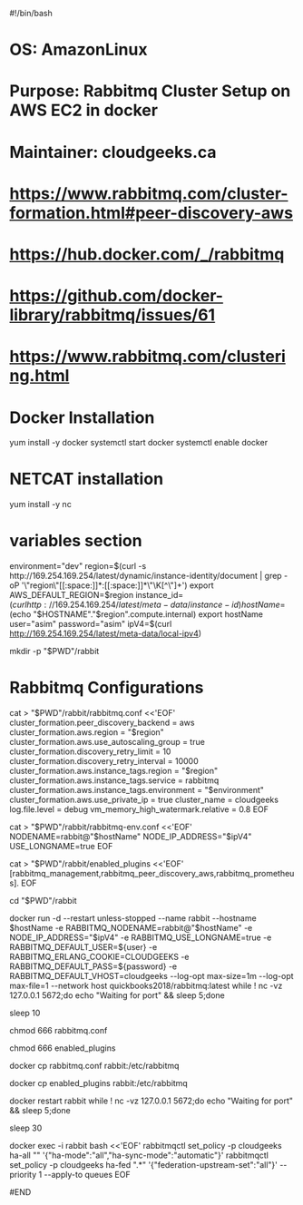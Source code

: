 #!/bin/bash
# OS: AmazonLinux
# Purpose: Rabbitmq Cluster Setup on AWS EC2 in docker
# Maintainer: cloudgeeks.ca
# https://www.rabbitmq.com/cluster-formation.html#peer-discovery-aws
# https://hub.docker.com/_/rabbitmq
# https://github.com/docker-library/rabbitmq/issues/61
# https://www.rabbitmq.com/clustering.html

# Docker Installation
yum install -y docker
systemctl start docker
systemctl enable docker

# NETCAT installation
yum install -y nc


# variables section
environment="dev"
region=$(curl -s http://169.254.169.254/latest/dynamic/instance-identity/document | grep -oP '\"region\"[[:space:]]*:[[:space:]]*\"\K[^\"]+')
export AWS_DEFAULT_REGION=$region
instance_id=$(curl http://169.254.169.254/latest/meta-data/instance-id)
hostName=$(echo "$HOSTNAME"."$region".compute.internal)
export hostName
user="asim"
password="asim"
ipV4=$(curl http://169.254.169.254/latest/meta-data/local-ipv4)


mkdir -p "$PWD"/rabbit

# Rabbitmq Configurations
cat  > "$PWD"/rabbit/rabbitmq.conf <<'EOF'
cluster_formation.peer_discovery_backend = aws
cluster_formation.aws.region = "$region"
cluster_formation.aws.use_autoscaling_group = true
cluster_formation.discovery_retry_limit = 10
cluster_formation.discovery_retry_interval = 10000
cluster_formation.aws.instance_tags.region = "$region"
cluster_formation.aws.instance_tags.service = rabbitmq
cluster_formation.aws.instance_tags.environment = "$environment"
cluster_formation.aws.use_private_ip = true
cluster_name = cloudgeeks
log.file.level = debug
vm_memory_high_watermark.relative = 0.8
EOF

cat > "$PWD"/rabbit/rabbitmq-env.conf <<'EOF'
NODENAME=rabbit@"$hostName"
NODE_IP_ADDRESS="$ipV4"
USE_LONGNAME=true
EOF

cat > "$PWD"/rabbit/enabled_plugins <<'EOF'
[rabbitmq_management,rabbitmq_peer_discovery_aws,rabbitmq_prometheus].
EOF


cd "$PWD"/rabbit


docker run -d --restart unless-stopped --name rabbit --hostname $hostName -e RABBITMQ_NODENAME=rabbit@"$hostName" -e NODE_IP_ADDRESS="$ipV4" -e RABBITMQ_USE_LONGNAME=true -e RABBITMQ_DEFAULT_USER=${user} -e RABBITMQ_ERLANG_COOKIE=CLOUDGEEKS -e RABBITMQ_DEFAULT_PASS=${password} -e RABBITMQ_DEFAULT_VHOST=cloudgeeks --log-opt max-size=1m --log-opt max-file=1 --network host quickbooks2018/rabbitmq:latest
while ! nc -vz 127.0.0.1 5672;do echo "Waiting for port" && sleep 5;done

sleep 10

chmod 666 rabbitmq.conf

chmod 666 enabled_plugins


docker cp rabbitmq.conf rabbit:/etc/rabbitmq

docker cp enabled_plugins rabbit:/etc/rabbitmq


docker restart rabbit
while ! nc -vz 127.0.0.1 5672;do echo "Waiting for port" && sleep 5;done

sleep 30

docker exec -i rabbit bash <<'EOF'
rabbitmqctl set_policy -p cloudgeeks ha-all "" '{"ha-mode":"all","ha-sync-mode":"automatic"}'
rabbitmqctl set_policy -p cloudgeeks ha-fed ".*" '{"federation-upstream-set":"all"}' --priority 1 --apply-to queues
EOF


#END
